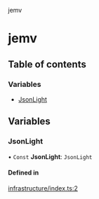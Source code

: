 jemv

# jemv

## Table of contents

### Variables

- [JsonLight](README.md#jsonlight)

## Variables

### JsonLight

• `Const` **JsonLight**: `JsonLight`

#### Defined in

[infrastructure/index.ts:2](https://github.com/data7expressions/json-light/blob/397f62a261213fe4052c6a6a28407df855ade215/src/lib/infrastructure/index.ts#L2)
